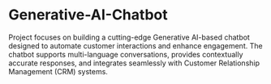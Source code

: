 # Generative-AI-Chatbot
Project focuses on building a cutting-edge Generative AI-based chatbot designed to automate customer interactions and enhance engagement. The chatbot supports multi-language conversations, provides contextually accurate responses, and integrates seamlessly with Customer Relationship Management (CRM) systems.
